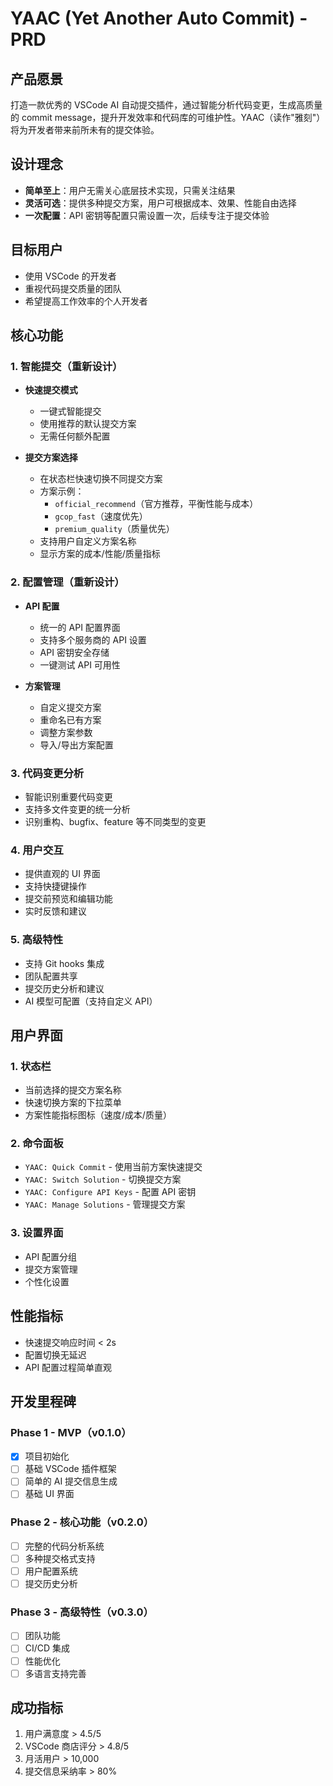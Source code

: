 # YAAC (Yet Another Auto Commit) - PRD

## 产品愿景
打造一款优秀的 VSCode AI 自动提交插件，通过智能分析代码变更，生成高质量的 commit message，提升开发效率和代码库的可维护性。YAAC（读作"雅刻"）将为开发者带来前所未有的提交体验。

## 设计理念
- **简单至上**：用户无需关心底层技术实现，只需关注结果
- **灵活可选**：提供多种提交方案，用户可根据成本、效果、性能自由选择
- **一次配置**：API 密钥等配置只需设置一次，后续专注于提交体验

## 目标用户
- 使用 VSCode 的开发者
- 重视代码提交质量的团队
- 希望提高工作效率的个人开发者

## 核心功能

### 1. 智能提交（重新设计）
- **快速提交模式**
  - 一键式智能提交
  - 使用推荐的默认提交方案
  - 无需任何额外配置

- **提交方案选择**
  - 在状态栏快速切换不同提交方案
  - 方案示例：
    - `official_recommend`（官方推荐，平衡性能与成本）
    - `gcop_fast`（速度优先）
    - `premium_quality`（质量优先）
  - 支持用户自定义方案名称
  - 显示方案的成本/性能/质量指标

### 2. 配置管理（重新设计）
- **API 配置**
  - 统一的 API 配置界面
  - 支持多个服务商的 API 设置
  - API 密钥安全存储
  - 一键测试 API 可用性

- **方案管理**
  - 自定义提交方案
  - 重命名已有方案
  - 调整方案参数
  - 导入/导出方案配置

### 3. 代码变更分析
- 智能识别重要代码变更
- 支持多文件变更的统一分析
- 识别重构、bugfix、feature 等不同类型的变更

### 4. 用户交互
- 提供直观的 UI 界面
- 支持快捷键操作
- 提交前预览和编辑功能
- 实时反馈和建议

### 5. 高级特性
- 支持 Git hooks 集成
- 团队配置共享
- 提交历史分析和建议
- AI 模型可配置（支持自定义 API）

## 用户界面

### 1. 状态栏
- 当前选择的提交方案名称
- 快速切换方案的下拉菜单
- 方案性能指标图标（速度/成本/质量）

### 2. 命令面板
- `YAAC: Quick Commit` - 使用当前方案快速提交
- `YAAC: Switch Solution` - 切换提交方案
- `YAAC: Configure API Keys` - 配置 API 密钥
- `YAAC: Manage Solutions` - 管理提交方案

### 3. 设置界面
- API 配置分组
- 提交方案管理
- 个性化设置

## 性能指标
- 快速提交响应时间 < 2s
- 配置切换无延迟
- API 配置过程简单直观

## 开发里程碑

### Phase 1 - MVP（v0.1.0）
- [x] 项目初始化
- [ ] 基础 VSCode 插件框架
- [ ] 简单的 AI 提交信息生成
- [ ] 基础 UI 界面

### Phase 2 - 核心功能（v0.2.0）
- [ ] 完整的代码分析系统
- [ ] 多种提交格式支持
- [ ] 用户配置系统
- [ ] 提交历史分析

### Phase 3 - 高级特性（v0.3.0）
- [ ] 团队功能
- [ ] CI/CD 集成
- [ ] 性能优化
- [ ] 多语言支持完善

## 成功指标
1. 用户满意度 > 4.5/5
2. VSCode 商店评分 > 4.8/5
3. 月活用户 > 10,000
4. 提交信息采纳率 > 80%
